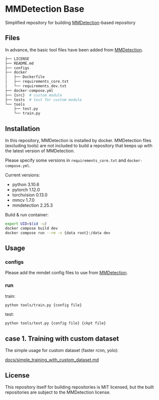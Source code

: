 # MMDetection Base

Simplified repository for building [MMDetection](https://github.com/open-mmlab/mmdetection)-based repository

## Files

In advance, the basic tool files have been added from [MMDetection](https://github.com/open-mmlab/mmdetection).

```bash
├── LICENSE
├── README.md
├── configs
├── docker
│   ├── Dockerfile
│   ├── requirements_core.txt
│   └── requirements_dev.txt
├── docker-compose.yml
├── {src}  # custom module
├── tests  # test for custom module
└── tools
    ├── test.py
    └── train.py
```

## Installation

In this repository, MMDetection is installed by docker. MMDetection files (excluding tools) are not included to build a repository that keeps up with the latest version of MMDetection.

Please specify some versions in `requirements_core.txt` and `docker-compose.yml`.

Current versions:

- python 3.10.6
- pytorch 1.12.0
- torchvision 0.13.0
- mmcv 1.7.0
- mmdetection 2.25.3

Build & run container:

```bash
export UID=$(id -u)
docker compose build dev
docker compose run --rm -v {data root}:/data dev
```

## Usage

### configs

Please add the mmdet config files to use from [MMDetection](https://github.com/open-mmlab/mmdetection).

### run

train:

```bash
python tools/train.py {config file}
```

test:

```bash
python tools/test.py {config file} {ckpt file}
```

## case 1. Training with custom dataset

The simple usage for custom dataset (faster rcnn, yolo):

[docs/simple_training_with_custom_dataset.md](docs/simple_training_with_custom_dataset.md)

## License

This repository itself for building repositories is MIT licensed, but the built repositories are subject to the MMDetection license.
